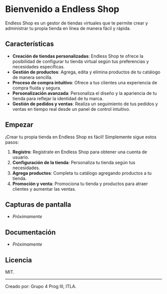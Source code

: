 # Bienvenido a Endless Shop

Endless Shop es un gestor de tiendas virtuales que te permite crear y administrar tu propia tienda en línea de manera fácil y rápida.

## Características

- **Creación de tiendas personalizadas**: Endless Shop te ofrece la posibilidad de configurar tu tienda virtual según tus preferencias y necesidades específicas.
- **Gestión de productos**: Agrega, edita y elimina productos de tu catálogo de manera sencilla.
- **Proceso de compra intuitivo**: Ofrece a tus clientes una experiencia de compra fluida y segura.
- **Personalización avanzada**: Personaliza el diseño y la apariencia de tu tienda para reflejar la identidad de tu marca.
- **Gestión de pedidos y ventas**: Realiza un seguimiento de tus pedidos y ventas en tiempo real desde un panel de control intuitivo.

## Empezar

¡Crear tu propia tienda en Endless Shop es fácil! Simplemente sigue estos pasos:

1. **Registro**: Regístrate en Endless Shop para obtener una cuenta de usuario.
2. **Configuración de la tienda**: Personaliza tu tienda según tus necesidades.
3. **Agrega productos**: Completa tu catálogo agregando productos a tu tienda.
4. **Promoción y venta**: Promociona tu tienda y productos para atraer clientes y aumentar las ventas.

## Capturas de pantalla

- *Próximamente*

## Documentación

- *Próximamente*

## Licencia

MIT.

---

Creado por: Grupo 4 Prog III, ITLA.
